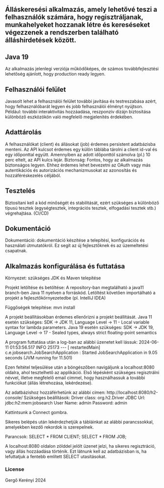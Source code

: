 ## Álláskeresési alkalmazás, amely lehetővé teszi a felhasználók számára, hogy regisztráljanak, munkahelyeket hozzanak létre és kereséseket végezzenek a rendszerben található álláshirdetések között.
## Java 19

Az alkalmazás jelenlegi verziója működőképes, de számos továbbfejlesztési lehetőség ajánlott, hogy production ready legyen.

## Felhasználói felület
Javasolt lehet a felhasználói felület további javítása és testreszabása azért, hogy felhasználóbarát legyen és jobb felhasználói élményt nyújtson. Például: további interaktivitás hozzáadása, reszponzív dizájn biztosítása különböző eszközökön való megfelelő megjelenítés érdekében.

## Adattárolás
A felhasználókat (client) és állásokat (job) érdemes persistent adatbázisba menteni. Az API kulcsot érdemes egy külön táblába tárolni a client id-val és egy időponttal együtt. Amennyiben az adott időponttól számolva (pl.) 10 perc eltelt, az API kulcs lejár.
Biztonság: Fontos, hogy az alkalmazás biztonságos legyen. Ehhez érdemes lehet bevezetni az OAuth vagy más autentikációs és autorizációs mechanizmusokat az azonosítás és hozzáféréskezelés céljából.

## Tesztelés
Biztosítani kell a kód minőségét és stabilitását, ezért szükséges a különböző típusú tesztek (egységtesztek, integrációs tesztek, elfogadási tesztek stb.) végrehajtása. (CI/CD)

## Dokumentáció
Dokumentáció: dokumentáció készítése a telepítési, konfigurációs és használati útmutatókról. Ez segít az új fejlesztőknek és az üzemeltetési csapatnak.

## Alkalmazás konfigurálása és futtatása

Környezet: szükséges JDK és Maven telepítése

Projekt letöltése és betöltése: A repository-ban megtalálható a java11 branch-ben Java 11 nyelven a forráskód. Letöltést követően importálható a projekt a fejlesztőkörnyezetedbe (pl. IntelliJ IDEA)

Függőségek telepítése: mvn install

A projekt beállításokban érdemes ellenőrizni a projekt beállítását.
Java 11 esetén szükséges: SDK -> JDK 11, Language Level -> 11 - Local variable syntax for lambda parameters.
Java 19 esetén szükséges: SDK -> JDK 19, Language Level -> 17 - Sealed types, always strict floating-point semantics

A program futtatása után a log-ban az alábbi üzenetet kell lássuk:
2024-06-11 01:53:56.517  INFO 25173 --- [  restartedMain] c.e.jobsearch.JobSearchApplication       : Started JobSearchApplication in 9.05 seconds (JVM running for 11.501)

Ezen feltétel teljesülése után a böngészőben navigáljunk a localhost:8080 oldalra, ahol tesztelhető az applikáció.
Első lépésként szükséges regisztrálni névvel, illetve megfelelő email címmel, hogy használhassuk a további funkciókat (állás létrehozása, lekérdezése).

Az adatbázishoz hozzáférhetünk az alábbi címen: http://localhost:8080/h2-console/
Szükséges beállítások:
Driver class: org.h2.Driver
JDBC Url: jdbc:h2:mem:jobsearch
User Name: admin
Password: admin

Kattintsunk a Connect gombra.

Sikeres belépés után lekérdezhetjük a tábláinkat az alábbi parancssokkal, amelyekben kezdő rekordok is szerepelnek.

Parancsok:
SELECT * FROM CLIENT;
SELECT * FROM JOB;

A localhost:8080 oldalon zölddel jelölt üzenet jelzi, ha sikeres regisztráció, vagy állás hozzáadása történik. Ezt látnunk kell az adatbázisban is, ha lefuttatjuk a fentebb említett SELECT utasításokat.


### License
Gergő Kerényi 2024
